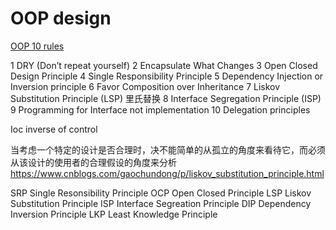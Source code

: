 # OOP design
[OOP  10 rules](https://hackernoon.com/10-oop-design-principles-every-programmer-should-know-f187436caf65)

 1 DRY (Don’t repeat yourself)
 2 Encapsulate What Changes
 3 Open Closed Design Principle
 4 Single Responsibility Principle 
 5 Dependency Injection or Inversion principle
 6 Favor Composition over Inheritance
 7 Liskov Substitution Principle (LSP)  里氏替换
 8 Interface Segregation Principle (ISP)
 9 Programming for Interface not implementation
 10 Delegation principles


Ioc  inverse of control

当考虑一个特定的设计是否合理时，决不能简单的从孤立的角度来看待它，而必须从该设计的使用者的合理假设的角度来分析
https://www.cnblogs.com/gaochundong/p/liskov_substitution_principle.html

SRP Single Resonsibility Principle
OCP Open Closed Principle
LSP Liskov Substitution Principle
ISP  Interface Segreation Principle
DIP Dependency Inversion Principle
LKP Least Knowledge Principle
